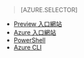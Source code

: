 > [AZURE.SELECTOR]
- [Preview 入口網站](virtual-networks-create-vnet-classic-pportal.md)
- [Azure 入口網站](virtual-networks-create-vnet-classic-portal.md)
- [PowerShell](virtual-networks-create-vnet-classic-netcfg-ps.md)
- [Azure CLI](virtual-networks-create-vnet-classic-cli.md)
